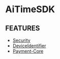 # AiTimeSDK

## FEATURES
 - [Security](./security/README.md)
 - [DeviceIdentifier](./deviceidentifier/README.md)
 - [Payment-Core](./payment-core/README.md)
